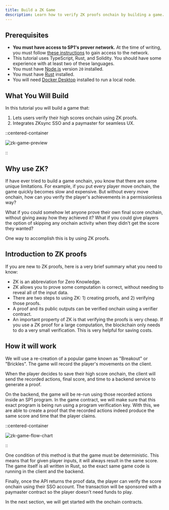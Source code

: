 ```yaml
---
title: Build a ZK Game
description: Learn how to verify ZK proofs onchain by building a game.
---
```


## Prerequisites

- **You must have access to SP1's prover network.**
  At the time of writing, you must follow [these instructions](https://docs.succinct.xyz/docs/generating-proofs/prover-network) to gain access to the network.
- This tutorial uses TypeScript, Rust, and Solidity. You should have some experience with at least two of these languages.
- You must have [Node.js](https://nodejs.org/en/download) version `20` installed.
- You must have [Rust](https://www.rust-lang.org/tools/install) installed.
- You will need [Docker Desktop](https://www.docker.com/get-started/) installed to run a local node.

## What You Will Build

In this tutorial you will build a game that:

1. Lets users verify their high scores onchain using ZK proofs.
1. Integrates ZKsync SSO and a paymaster for seamless UX.

::centered-container

![zk-game-preview](/images/zk-game/zk-game.png)

::

## Why use ZK?

If have ever tried to build a game onchain,
you know that there are some unique limitations.
For example, if you put every player move onchain, the game quickly becomes slow and expensive.
But without every move onchain, how can you verify the player's achievements in a permissionless way?

What if you could somehow let anyone prove their own final score onchain, without giving away how they achieved it?
What if you could give players the option of skipping any onchain activity when they didn't get the score they wanted?

One way to accomplish this is by using ZK proofs.

## Introduction to ZK proofs

If you are new to ZK proofs, here is a very brief summary what you need to know:

- ZK is an abbreviation for Zero Knowledge.
- ZK allows you to prove some computation is correct, without needing to reveal all of the input data.
- There are two steps to using ZK: 1) creating proofs, and 2) verifying those proofs.
- A proof and its public outputs can be verified onchain using a verifier contract.
- An important property of ZK is that verifying the proofs is very cheap.
  If you use a ZK proof for a large computation, the blockchain only needs to do a very small verification. This is very helpful for saving costs.

## How it will work

We will use a re-creation of a popular game known as "Breakout" or "Brickles".
The game will record the player's movements on the client.

When the player decides to save their high score onchain,
the client will send the recorded actions, final score, and time to a backend service to generate a proof.

On the backend, the game will be re-run using those recorded actions inside an SP1 program.
In the game contract, we will make sure that this exact program is being run using a program verification key.
With this, we are able to create a proof that the recorded actions indeed produce the same score and time that the player claims.

::centered-container

![zk-game-flow-chart](/images/zk-game/zk-game-flow-chart.png)

::

One condition of this method is that the game must be deterministic.
This means that for given player inputs, it will always result in the same score.
The game itself is all written in Rust, so the exact same game code is running in the client and the backend.

Finally, once the API returns the proof data, the player can verify the score onchain using their SSO account.
The transaction will be sponsored with a paymaster contract so the player doesn't need funds to play.

In the next section, we will get started with the onchain contracts.
